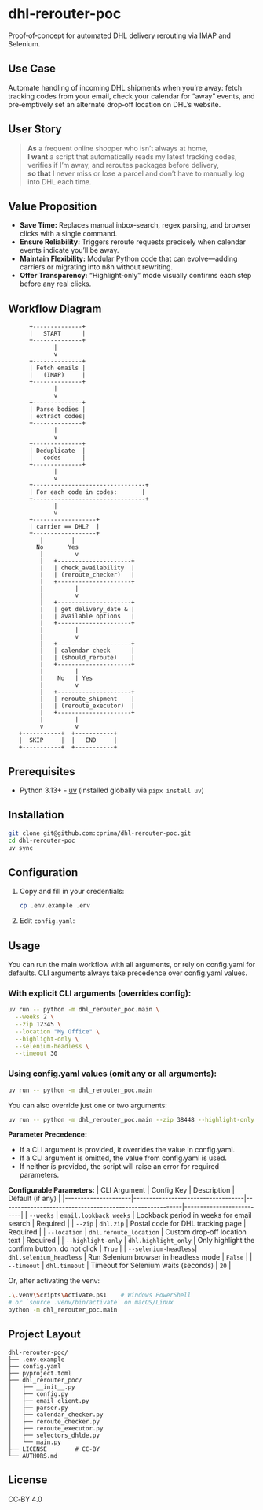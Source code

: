 # dhl-rerouter-poc

Proof‑of‑concept for automated DHL delivery rerouting via IMAP and Selenium.

## Use Case  
Automate handling of incoming DHL shipments when you’re away: fetch tracking codes from your email, check your calendar for “away” events, and pre‑emptively set an alternate drop‑off location on DHL’s website.

## User Story  
> **As** a frequent online shopper who isn’t always at home,  
> **I want** a script that automatically reads my latest tracking codes, verifies if I’m away, and reroutes packages before delivery,  
> **so that** I never miss or lose a parcel and don’t have to manually log into DHL each time.

## Value Proposition  
- **Save Time:** Replaces manual inbox‑search, regex parsing, and browser clicks with a single command.  
- **Ensure Reliability:** Triggers reroute requests precisely when calendar events indicate you’ll be away.  
- **Maintain Flexibility:** Modular Python code that can evolve—adding carriers or migrating into n8n without rewriting.  
- **Offer Transparency:** “Highlight‑only” mode visually confirms each step before any real clicks.


## Workflow Diagram

```
      +--------------+
      |   START      |
      +--------------+
             |
             v
      +--------------+
      | Fetch emails |
      |   (IMAP)     |
      +--------------+
             |
             v
      +--------------+
      | Parse bodies |
      | extract codes|
      +--------------+
             |
             v
      +--------------+
      | Deduplicate  |
      |   codes      |
      +--------------+
             |
             v
      +--------------------------------+
      | For each code in codes:       |
      +--------------------------------+
             |
             v
      +------------------+
      | carrier == DHL?  |
      +------------------+
         |        |
        No       Yes
         |         v
         |   +---------------------+
         |   | check_availability  |
         |   | (reroute_checker)   |
         |   +---------------------+
         |         |
         |         v
         |   +---------------------+
         |   | get delivery_date & |
         |   | available options   |
         |   +---------------------+
         |         |
         |         v
         |   +---------------------+
         |   | calendar check      |
         |   | (should_reroute)    |
         |   +---------------------+
         |         |
         |    No   | Yes
         |         v
         |   +---------------------+
         |   | reroute_shipment    |
         |   | (reroute_executor)  |
         |   +---------------------+
         |         |
         v         v
   +-----------+  +-----------+
   |  SKIP     |  |   END     |
   +-----------+  +-----------+
```

## Prerequisites
- Python 3.13+
- [uv](https://astral.sh/uv) (installed globally via `pipx install uv`)

## Installation
```bash
git clone git@github.com:cprima/dhl-rerouter-poc.git
cd dhl-rerouter-poc
uv sync
```

## Configuration

1. Copy and fill in your credentials:
   ```bash
   cp .env.example .env
   ```
2. Edit `config.yaml`:

## Usage

You can run the main workflow with all arguments, or rely on config.yaml for defaults. CLI arguments always take precedence over config.yaml values.

### With explicit CLI arguments (overrides config):
```bash
uv run -- python -m dhl_rerouter_poc.main \
  --weeks 2 \
  --zip 12345 \
  --location "My Office" \
  --highlight-only \
  --selenium-headless \
  --timeout 30
```

### Using config.yaml values (omit any or all arguments):
```bash
uv run -- python -m dhl_rerouter_poc.main
```

You can also override just one or two arguments:
```bash
uv run -- python -m dhl_rerouter_poc.main --zip 38448 --highlight-only
```

**Parameter Precedence:**
- If a CLI argument is provided, it overrides the value in config.yaml.
- If a CLI argument is omitted, the value from config.yaml is used.
- If neither is provided, the script will raise an error for required parameters.

**Configurable Parameters:**
| CLI Argument         | Config Key                        | Description                                             | Default (if any)         |
|---------------------|-----------------------------------|---------------------------------------------------------|--------------------------|
| `--weeks`           | `email.lookback_weeks`            | Lookback period in weeks for email search               | Required                 |
| `--zip`             | `dhl.zip`                         | Postal code for DHL tracking page                       | Required                 |
| `--location`        | `dhl.reroute_location`            | Custom drop‑off location text                           | Required                 |
| `--highlight-only`  | `dhl.highlight_only`              | Only highlight the confirm button, do not click         | `True`                   |
| `--selenium-headless`| `dhl.selenium_headless`           | Run Selenium browser in headless mode                   | `False`                  |
| `--timeout`         | `dhl.timeout`                     | Timeout for Selenium waits (seconds)                    | `20`                     |

Or, after activating the venv:
```bash
.\.venv\Scripts\Activate.ps1    # Windows PowerShell
# or `source .venv/bin/activate` on macOS/Linux
python -m dhl_rerouter_poc.main
```

## Project Layout
```
dhl-rerouter-poc/
├── .env.example
├── config.yaml
├── pyproject.toml
├── dhl_rerouter_poc/
│   ├── __init__.py
│   ├── config.py
│   ├── email_client.py
│   ├── parser.py
│   ├── calendar_checker.py
│   ├── reroute_checker.py
│   ├── reroute_executor.py
│   ├── selectors_dhlde.py
│   └── main.py
├── LICENSE        # CC‑BY
└── AUTHORS.md
```

## License  
CC‑BY 4.0 
